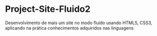 # Project-Site-Fluido2
Desenvolvimento de mais um site no modo fluído usando HTML5, CSS3, aplicando na prática conhecimentos adquiridos nas linguagens.
